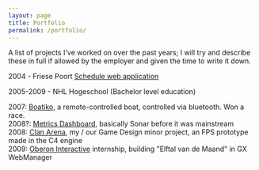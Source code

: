 ```yaml
---
layout: page
title: Portfolio
permalink: /portfolio/
---
```


A list of projects I've worked on over the past years; I will try and describe these in full if allowed by the employer and given the time to write it down.

2004 - Friese Poort
[Schedule web application]({{site.url}}/portfolio/schedule-webapp/)

2005-2009 - NHL Hogeschool (Bachelor level education)

2007: [Boatiko]({{site.url}}/portfolio/boatiko/), a remote-controlled boat, controlled via bluetooth. Won a race.<br />
2008?: [Metrics Dashboard]({{site.url}}/portfolio/metrics-dashboard/), basically Sonar before it was mainstream <br />
2008: [Clan Arena]({{site.url}}/portfolio/clan-arena/), my / our Game Design minor project, an FPS prototype made in the C4 engine <br />
2009: [Oberon Interactive]({{site.url}}/portfolio/oberon/) internship, building "Elftal van de Maand" in GX WebManager <br />
